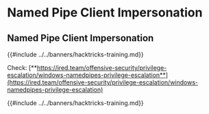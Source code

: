 # Named Pipe Client Impersonation

## Named Pipe Client Impersonation

{{#include ../../banners/hacktricks-training.md}}

Check: [**https://ired.team/offensive-security/privilege-escalation/windows-namedpipes-privilege-escalation**](https://ired.team/offensive-security/privilege-escalation/windows-namedpipes-privilege-escalation)

{{#include ../../banners/hacktricks-training.md}}
